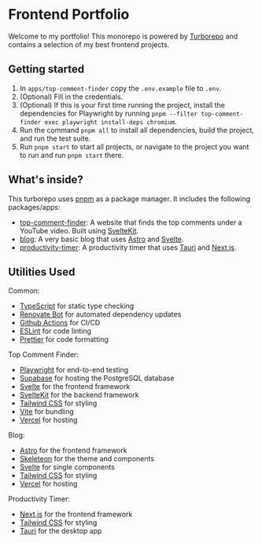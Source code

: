 # Frontend Portfolio

Welcome to my portfolio! This monorepo is powered by [Turborepo](https://turborepo.org) and contains a selection of my best frontend projects.

## Getting started

1. In `apps/top-comment-finder` copy the `.env.example` file to `.env`.
2. (Optional) Fill in the credentials.
3. (Optional) If this is your first time running the project, install the dependencies for Playwright by running `pnpm --filter top-comment-finder exec playwright install-deps chromium`.
4. Run the command `pnpm all` to install all dependencies, build the project, and run the test suite.
5. Run `pnpm start` to start all projects, or navigate to the project you want to run and run `pnpm start` there.

## What's inside?

This turborepo uses [pnpm](https://pnpm.io) as a package manager. It includes the following packages/apps:

- [top-comment-finder](./apps/top-comment-finder): A website that finds the top comments under a YouTube video. Built using [SvelteKit](https://kit.svelte.dev/).
- [blog](./apps/blog): A very basic blog that uses [Astro](https://astro.build/) and [Svelte](https://svelte.dev/).
- [productivity-timer](./apps/productivity-timer): A productivity timer that uses [Tauri](https://tauri.app/) and [Next.js](https://nextjs.org/).

## Utilities Used

Common:

- [TypeScript](https://www.typescriptlang.org/) for static type checking
- [Renovate Bot](https://docs.renovatebot.com/) for automated dependency updates
- [Github Actions](https://github.com/features/actions) for CI/CD
- [ESLint](https://eslint.org/) for code linting
- [Prettier](https://prettier.io) for code formatting

Top Comment Finder:

- [Playwright](https://playwright.dev/) for end-to-end testing
- [Supabase](https://supabase.com/) for hosting the PostgreSQL database
- [Svelte](https://svelte.dev/) for the frontend framework
- [SvelteKit](https://kit.svelte.dev/) for the backend framework
- [Tailwind CSS](https://tailwindcss.com/) for styling
- [Vite](https://vitejs.dev/) for bundling
- [Vercel](https://vercel.com/) for hosting

Blog:

- [Astro](https://astro.build/) for the frontend framework
- [Skeleteon](https://skeleteon.dev/) for the theme and components
- [Svelte](https://svelte.dev/) for single components
- [Tailwind CSS](https://tailwindcss.com/) for styling
- [Vercel](https://vercel.com/) for hosting

Productivity Timer:

- [Next.js](https://nextjs.org/) for the frontend framework
- [Tailwind CSS](https://tailwindcss.com/) for styling
- [Tauri](https://tauri.app/) for the desktop app
